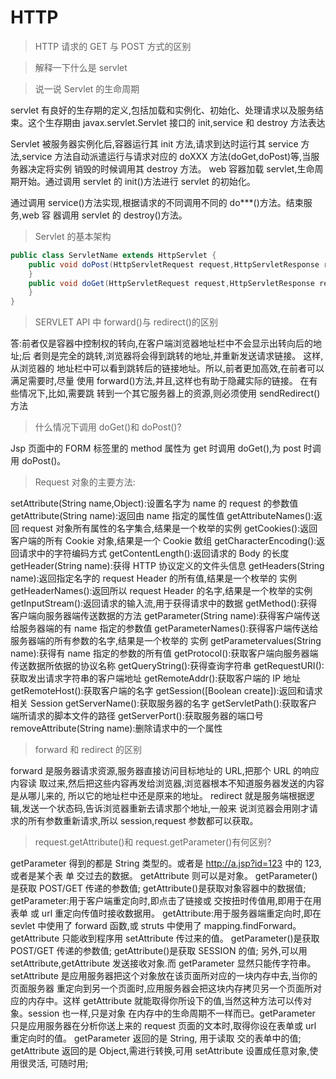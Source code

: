 # HTTP

> HTTP 请求的 GET 与 POST 方式的区别





> 解释一下什么是 servlet






> 说一说 Servlet 的生命周期


servlet 有良好的生存期的定义,包括加载和实例化、初始化、处理请求以及服务结束。这个生存期由 javax.servlet.Servlet 接口的 init,service 和 destroy 方法表达


Servlet 被服务器实例化后,容器运行其 init 方法,请求到达时运行其 service 方法,service 方法自动派遣运行与请求对应的 doXXX 方法(doGet,doPost)等,当服务器决定将实例 销毁的时候调用其 destroy 方法。
web 容器加载 servlet,生命周期开始。通过调用 servlet 的 init()方法进行 servlet 的初始化。

通过调用 service()方法实现,根据请求的不同调用不同的 do***()方法。结束服务,web 容 器调用 servlet 的 destroy()方法。




> Servlet 的基本架构


```java
public class ServletName extends HttpServlet {
    public void doPost(HttpServletRequest request,HttpServletResponse response) throws ServletException, IOException {
    }
    public void doGet(HttpServletRequest request,HttpServletResponse response) throws ServletException, IOException {
    }
}
```


> SERVLET API 中 forward()与 redirect()的区别


答:前者仅是容器中控制权的转向,在客户端浏览器地址栏中不会显示出转向后的地址;后 者则是完全的跳转,浏览器将会得到跳转的地址,并重新发送请求链接。
这样,从浏览器的 地址栏中可以看到跳转后的链接地址。所以,前者更加高效,在前者可以满足需要时,尽量 使用 forward()方法,并且,这样也有助于隐藏实际的链接。
在有些情况下,比如,需要跳 转到一个其它服务器上的资源,则必须使用 sendRedirect() 方法




> 什么情况下调用 doGet()和 doPost()?

Jsp 页面中的 FORM 标签里的 method 属性为 get 时调用 doGet(),为 post 时调用 doPost()。



> Request 对象的主要方法:

setAttribute(String name,Object):设置名字为 name 的 request 的参数值 getAttribute(String name):返回由 name 指定的属性值
getAttributeNames():返回 request 对象所有属性的名字集合,结果是一个枚举的实例 getCookies():返回客户端的所有 Cookie 对象,结果是一个 Cookie 数组 getCharacterEncoding():返回请求中的字符编码方式 getContentLength():返回请求的 Body 的长度
getHeader(String name):获得 HTTP 协议定义的文件头信息
getHeaders(String name):返回指定名字的 request Header 的所有值,结果是一个枚举的
实例
getHeaderNames():返回所以 request Header 的名字,结果是一个枚举的实例
getInputStream():返回请求的输入流,用于获得请求中的数据
getMethod():获得客户端向服务器端传送数据的方法
getParameter(String name):获得客户端传送给服务器端的有 name 指定的参数值
getParameterNames():获得客户端传送给服务器端的所有参数的名字,结果是一个枚举的 实例
getParametervalues(String name):获得有 name 指定的参数的所有值 getProtocol():获取客户端向服务器端传送数据所依据的协议名称 getQueryString():获得查询字符串 getRequestURI():获取发出请求字符串的客户端地址 getRemoteAddr():获取客户端的 IP 地址 getRemoteHost():获取客户端的名字
getSession([Boolean create]):返回和请求相关 Session getServerName():获取服务器的名字 getServletPath():获取客户端所请求的脚本文件的路径 getServerPort():获取服务器的端口号 removeAttribute(String name):删除请求中的一个属性


> forward 和 redirect 的区别


forward 是服务器请求资源,服务器直接访问目标地址的 URL,把那个 URL 的响应内容读 取过来,然后把这些内容再发给浏览器,浏览器根本不知道服务器发送的内容是从哪儿来的, 所以它的地址栏中还是原来的地址。
redirect 就是服务端根据逻辑,发送一个状态码,告诉浏览器重新去请求那个地址,一般来 说浏览器会用刚才请求的所有参数重新请求,所以 session,request 参数都可以获取。



> request.getAttribute()和 request.getParameter()有何区别?



getParameter 得到的都是 String 类型的。或者是 http://a.jsp?id=123 中的 123,或者是某个表 单 交过去的数据。
getAttribute 则可以是对象。
getParameter()是获取 POST/GET 传递的参数值; getAttribute()是获取对象容器中的数据值; getParameter:用于客户端重定向时,即点击了链接或 交按扭时传值用,即用于在用表单 或 url 重定向传值时接收数据用。
getAttribute:用于服务器端重定向时,即在 sevlet 中使用了 forward 函数,或 struts 中使用了 mapping.findForward。getAttribute 只能收到程序用 setAttribute 传过来的值。 getParameter()是获取 POST/GET 传递的参数值;
getAttribute()是获取 SESSION 的值;
另外,可以用 setAttribute,getAttribute 发送接收对象.而 getParameter 显然只能传字符串。 setAttribute 是应用服务器把这个对象放在该页面所对应的一块内存中去,当你的页面服务器 重定向到另一个页面时,应用服务器会把这块内存拷贝另一个页面所对应的内存中。这样 getAttribute 就能取得你所设下的值,当然这种方法可以传对象。session 也一样,只是对象 在内存中的生命周期不一样而已。getParameter 只是应用服务器在分析你送上来的 request 页面的文本时,取得你设在表单或 url 重定向时的值。
getParameter 返回的是 String, 用于读取 交的表单中的值;
getAttribute 返回的是 Object,需进行转换,可用 setAttribute 设置成任意对象,使用很灵活, 可随时用;





